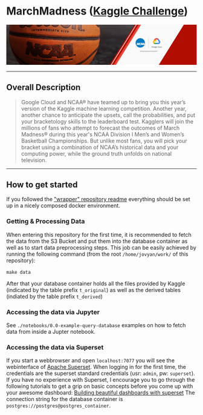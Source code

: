 # MarchMadness ([Kaggle Challenge](https://www.kaggle.com/c/mens-machine-learning-competition-2018))
![logo](./figures/misc/header.png)
***
## Overall Description
>Google Cloud and NCAA® have teamed up to bring you this year’s version of the Kaggle machine learning competition. Another year, another chance to anticipate the upsets, call the probabilities, and put your bracketology skills to the leaderboard test. Kagglers will join the millions of fans who attempt to forecast the outcomes of March Madness® during this year's NCAA Division I Men’s and Women’s Basketball Championships. But unlike most fans, you will pick your bracket using a combination of NCAA’s historical data and your computing power, while the ground truth unfolds on national television.
***
## How to get started
If you followed the ["wrapper" repository readme](https://github.com/jgoerner/MarchMadness#marchmadness) everything should be set up in a nicely composed docker environment.
### Getting & Processing Data
When entering this repository for the first time, it is recommended to fetch the data from the S3 Bucket and put them into the database container as well as to start data preprocessing steps. This job can be easily achieved by running the following command (from the root `/home/jovyan/work/` of this repository):
```
make data
```

After that your database container holds all the files provided by Kaggle (indicated by the table prefix `t_original`) as well as the derived tables (indiated by the table prefix `t_derived`)
### Accessing the data via Jupyter
See `./notebooks/0.0-example-query-database` examples on how to fetch data from inside a Jupter notebook.

### Accessing the data via Superset
If you start a webbrowser and open `localhost:7077` you will see the webinterface of [Apache Superset](https://superset.incubator.apache.org/). When logging in for the first time, the credentials are the superset standard credentials (usr: `admin`, pw: `superset`). If you have no experience with Superset, I encourage you to go through the following tutorials to get a grip on basic concepts before you come up with your awesome dashboard: [Building beautiful dashboards with superset](https://shuaiw.github.io/2017/08/26/building-beautiful-dashboards-with-superset.html)
The connection string for the database container is `postgres://postgres@postgres_container`.
